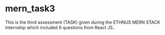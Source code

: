 # mern_task3
This is the third assessment (TASK) given during the ETHNUS MERN STACK Internship which included 6 questions from React JS..
